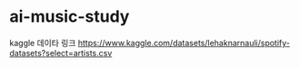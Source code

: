 # ai-music-study

kaggle 데이타 링크
https://www.kaggle.com/datasets/lehaknarnauli/spotify-datasets?select=artists.csv
